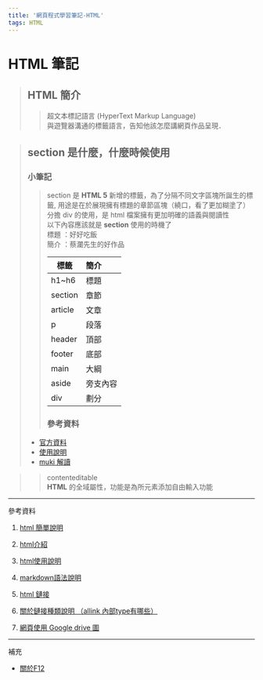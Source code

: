 ```yaml
---
title: '網頁程式學習筆記-HTML'
tags: HTML
---
```

# HTML 筆記
>## HTML 簡介<br>
>>超文本標記語言 (HyperText Markup Language) <br>
>>與遊覽器溝通的標籤語言，告知他該怎麼講網頁作品呈現．

>## section 是什麼，什麼時候使用
>### 小筆記
>> section 是 **HTML  5** 新增的標籤，為了分隔不同文字區塊所誕生的標籤, 用途是在於展現擁有標題的章節區塊（繞口，看了更加糊塗了）<br>
>> 分擔 div 的使用，是 html 檔案擁有更加明確的語義與閱讀性<br>
>> 以下內容應該就是 **section** 使用的時機了 <br>
>> 標題 ：好好吃飯 <br>
>> 簡介 ：蔡瀾先生的好作品<br>
>>
>>標籤           | 簡介 
>>--------------|:-----
>>h1~h6         | 標題
>>section       | 章節
>>article       | 文章
>>p             | 段落
>>header        | 頂部
>>footer        | 底部
>>main          | 大綱
>>aside         | 旁支內容
>>div           | 劃分
>>### 參考資料
>* [官方資料](https://html.spec.whatwg.org/multipage/sections.html#outline)
>* [使用說明](https://developer.mozilla.org/zh-CN/docs/Web/HTML/Element/section)
>* [muki 解讀](https://muki.tw/tech/section-and-outline-html5/)

>>contenteditable <br>
>>**HTML** 的全域屬性，功能是為所元素添加自由輸入功能 

---
參考資料
1.  [html 簡單說明](https://developer.mozilla.org/zh-TW/docs/Learn/HTML) 
 
2.  [html介紹](https://developer.mozilla.org/zh-TW/docs/Learn/HTML/Introduction_to_HTML/Getting_started)

3.  [html使用說明](https://www.w3school.com.cn/html/html_jianjie.asp)

4.  [markdown語法說明](https://markdown.tw/#overview)

5.  [html 鏈接](https://www.evernote.com/shard/s590/sh/4da53bfa-9ae4-46bc-9596-2bdcfad5ec1e/24767db841dafa7d3cce11f1979c8701)

6.  [關於鏈接種類說明 （allink 內部type有哪些）](https://www.iana.org/assignments/media-types/media-types.xhtml)

7.  [網頁使用 Google drive 圖](https://support.awesome-table.com/hc/en-us/articles/115002196665-Display-images-from-Google-Drive)
---
補充
* [關於F12](https://developers.google.com/web/tools/chrome-devtools/?hl=zh-tw&fbclid=IwAR01tuTctQcHiMBQKr2iQy9zymlFU3uVRlbauDjP4V2cwTFt5UhHCd5r-1c)
